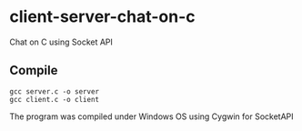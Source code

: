 # client-server-chat-on-c

Chat on C using Socket API

## Compile

```
gcc server.c -o server
gcc client.c -o client
```

The program was compiled under Windows OS using Cygwin for SocketAPI

